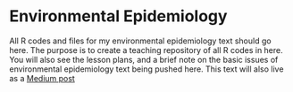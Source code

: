 # Environmental Epidemiology
All R codes and files for my environmental epidemiology text should go here. The purpose is to create a teaching repository of all R codes in here. You will also see the lesson plans, and a brief note on the basic issues of environmental epidemiology text being pushed here. This text will also live as a [Medium post](https://medium.com/environmental-health/review-of-environmental-epidemiological-principles-a3492a15bcdf)


